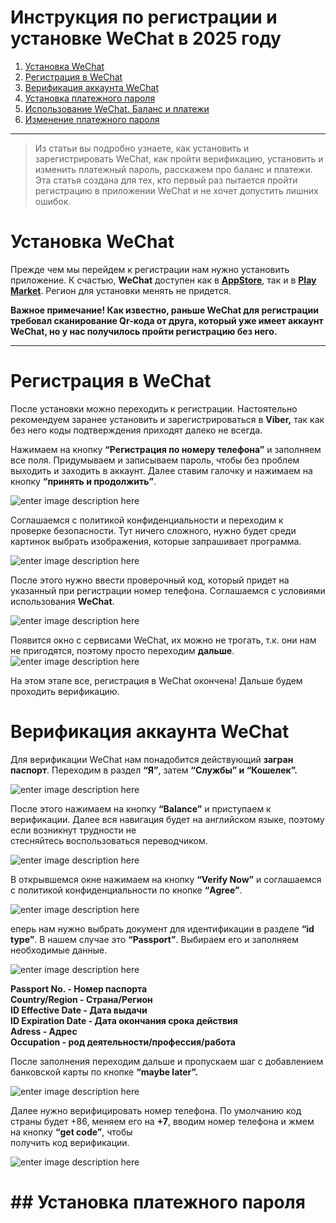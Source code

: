 # Инструкция по регистрации и установке WeChat в 2025 году
1. [Установка WeChat](#Установка-WeChat)
2. [Регистрация в WeChat](#Регистрация-в-WeChat)
3. [Верификация аккаунта WeChat](##3)
4. [Установка платежного пароля](##4)
5. [Использование WeChat. Баланс и платежи](##5)
6. [Изменение платежного пароля](##6)
---
> Из статьи вы подробно узнаете, как установить и зарегистрировать WeChat, как пройти верификацию, установить и изменить платежный пароль, расскажем про баланс и платежи.    
Эта статья создана для тех, кто первый раз пытается пройти регистрацию в приложении WeChat и не хочет допустить лишних ошибок.

# Установка WeChat
Прежде чем мы перейдем к регистрации нам нужно установить приложение. К счастью, **WeChat** доступен как в **[AppStore](https://apps.apple.com/ru/app/wechat/id414478124)**, так и в **[Play Market](https://play.google.com/store/apps/details?id=com.tencent.mm&hl=ru&pli=1)**. Регион для установки менять не придется.  
  
**Важное примечание! Как известно, раньше WeChat для регистрации требовал сканирование Qr-кода от друга, который уже имеет аккаунт WeChat, но у нас получилось пройти регистрацию без него.**

---
# Регистрация в WeChat
После установки можно переходить к регистрации. Настоятельно рекомендуем заранее установить и зарегистрироваться в **Viber,** так как без него коды подтверждения приходят далеко не всегда.  
  
Нажимаем на кнопку **“Регистрация по номеру телефона”** и заполняем все поля. Придумываем и записываем пароль, чтобы без проблем выходить и заходить в аккаунт. Далее ставим галочку и нажимаем на кнопку **“принять и продолжить”**.

![enter image description here](https://iimg.su/s/13/paLO7Gvqystz5t6uLktKpKZxvRYbwVDSmw4qKSD5.png)

Соглашаемся с политикой конфиденциальности и переходим к проверке безопасности. Тут ничего сложного, нужно будет среди картинок выбрать изображения, которые запрашивает программа.

![enter image description here](https://iimg.su/s/13/TSZuVGo0lpVPWQZNUs5oCz0bjty2JVfkHEYDAccg.png)

После этого нужно ввести проверочный код, который придет на указанный при регистрации номер телефона. Соглашаемся с условиями использования **WeChat**.

![enter image description here](https://iimg.su/s/13/Y5tte7BDV2szoXYE2RdgDUlmkAvZRs5I1C2v5daf.png)

Появится окно с сервисами WeChat, их можно не трогать, т.к. они нам не пригодятся, поэтому просто переходим **дальше**.
![enter image description here](https://iimg.su/s/13/Lvntly88JQowy58OC0LOqt18IQEY53ApuHJdiw5E.png)

На этом этапе все, регистрация в WeChat окончена! Дальше будем проходить верификацию.

# Верификация аккаунта WeChat
Для верификации WeChat нам понадобится действующий **загран паспорт**. Переходим в раздел **“Я”**, затем **“Службы” и “Кошелек”.**

![enter image description here](https://iimg.su/s/13/S0qb191vL9AZXEtNgrwt6FihWzzhN6byQBUF6Crg.png)

После этого нажимаем на кнопку **“Balance”** и приступаем к верификации. Далее вся навигация будет на английском языке, поэтому если возникнут трудности не  
стесняйтесь воспользоваться переводчиком.

![enter image description here](https://iimg.su/s/13/ap91lNJfYVtGDRuXJb7hWLHBrKtuwU2Z99yVLbrU.png)

В открывшемся окне нажимаем на кнопку **“Verify Now”** и соглашаемся с политикой конфиденциальности по кнопке **“Agree”**.

![enter image description here](https://iimg.su/s/13/x9ki86sdVJ04ncpNDWgzfn1TdWw7Uhpdsaum7q1n.png)

еперь нам нужно выбрать документ для идентификации в разделе **“id type”**. В нашем случае это **“Passport”**. Выбираем его и заполняем необходимые данные.

![enter image description here](https://iimg.su/s/13/TUy9y2JXRdsOkSc0NLUWSB5SHzWvYtpUqlv474bE.png)

**Passport No. - Номер паспорта**  
**Country/Region - Страна/Регион**  
**ID Effective Date - Дата выдачи**  
**ID Expiration Date - Дата окончания срока действия**  
**Adress - Адрес**  
**Occupation - род деятельности/профессия/работа**  
  
После заполнения переходим дальше и пропускаем шаг с добавлением банковской карты по кнопке **“maybe later”.**

![enter image description here](https://iimg.su/s/13/d58sKVSoQ7E214QZqyP1VGV9F93jLiSndEoFcCxW.png)

Далее нужно верифицировать номер телефона. По умолчанию код страны будет +86, меняем его на **+7**, вводим номер телефона и жмем на кнопку **“get code”**, чтобы  
получить код верификации.

![enter image description here](https://iimg.su/s/13/owEd0nqOgDfg0ThUEE9quqnMztLIR5kUvyp8L6Lx.png)

# ## **Установка платежного пароля**


<!--stackedit_data:
eyJoaXN0b3J5IjpbODIwMTgxOTIzLC0xODExMzA4MjJdfQ==
-->